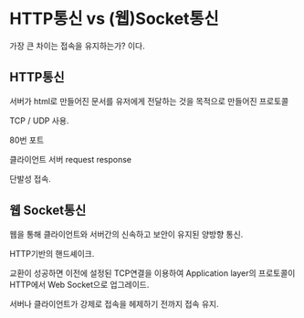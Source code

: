 # HTTP통신 vs (웹)Socket통신

가장 큰 차이는 접속을 유지하는가? 이다.

## HTTP통신

서버가 html로 만들어진 문서를 유저에게 전달하는 것을 목적으로 만들어진 프로토콜

TCP / UDP 사용.

80번 포트

클라이언트 서버 request response

단발성 접속.

## 웹 Socket통신

웹을 통해 클라이언트와 서버간의 신속하고 보안이 유지된 양방향 통신.

HTTP기반의 핸드셰이크.

교환이 성공하면 이전에 설정된 TCP연결을 이용하여 Application layer의 프로토콜이 HTTP에서 Web Socket으로 업그레이드.

서버나 클라이언트가 강제로 접속을 헤제하기 전까지 접속 유지.
